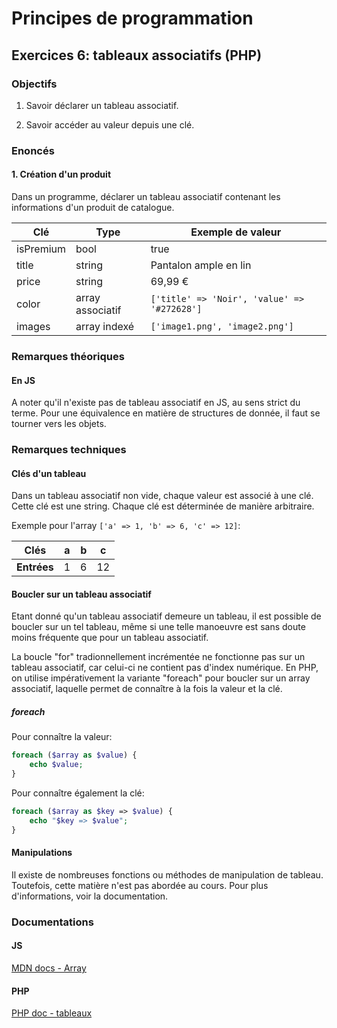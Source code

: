 # Principes de programmation

## Exercices 6: tableaux associatifs (PHP)

### Objectifs

 1. Savoir déclarer un tableau associatif.

 2. Savoir accéder au valeur depuis une clé.

### Enoncés

#### 1. Création d'un produit

Dans un programme, déclarer un tableau associatif contenant les informations d'un produit de catalogue.

| Clé | Type | Exemple de valeur |
|-----|------|-------------------|
| isPremium | bool | true |
| title | string | Pantalon ample en lin |
| price | string | 69,99 € |
| color | array associatif |`['title' => 'Noir', 'value' => '#272628']`|
| images | array indexé | `['image1.png', 'image2.png']` |

### Remarques théoriques

#### En JS

A noter qu'il n'existe pas de tableau associatif en JS, au sens strict du terme. Pour une équivalence en matière de structures de donnée, il faut se tourner vers les objets.

### Remarques techniques

#### Clés d'un tableau

Dans un tableau associatif non vide, chaque valeur est associé à une clé. Cette clé est une string. Chaque clé est déterminée de manière arbitraire.

Exemple pour l'array `['a' => 1, 'b' => 6, 'c' => 12]`:

| **Clés**    | a | b | c  |
|-------------|---|---|----|
| **Entrées** | 1 | 6 | 12 |

#### Boucler sur un tableau associatif

Etant donné qu'un tableau associatif demeure un tableau, il est possible de boucler sur un tel tableau, même si une telle manoeuvre est sans doute moins fréquente que pour un tableau associatif.

La boucle "for" tradionnellement incrémentée ne fonctionne pas sur un tableau associatif, car celui-ci ne contient pas d'index numérique. En PHP, on utilise impérativement la variante "foreach" pour boucler sur un array associatif, laquelle permet de connaître à la fois la valeur et la clé.

##### foreach

Pour connaître la valeur:

```php
foreach ($array as $value) {
    echo $value;
}
```

Pour connaître également la clé:

```php
foreach ($array as $key => $value) {
    echo "$key => $value";
}
```

#### Manipulations

Il existe de nombreuses fonctions ou méthodes de manipulation de tableau. Toutefois, cette matière n'est pas abordée au cours. Pour plus d'informations, voir la documentation.

### Documentations

#### JS

[MDN docs - Array](https://developer.mozilla.org/fr/docs/Web/JavaScript/Reference/Global_Objects/Array)

#### PHP

[PHP doc - tableaux](https://www.php.net/manual/fr/language.types.array.php)
